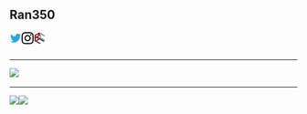 ## Ran350

<a href="https://twitter.com/hoshina350">
  <img align="left" width="21px" src="image/twitter.svg" />
</a>
<a href="https://www.instagram.com/ran350_3d/">
  <img align="left" width="21px" src="image/instagram.svg" />
</a>
<a href="http://www.rcc.ritsumei.ac.jp/">
  <img align="left" width="21px" src="image/rcc.svg" />
</a>

<br />
<br />

---

<div>
  <img width=800 src="https://github-profile-trophy.vercel.app/?username=Ran350&column=6"/>
</div>

---

<div>
  <img height="170" align="left" src="https://github-readme-stats.vercel.app/api?username=Ran350&count_private=true&include_all_commits=true" />
  <img src="https://github-readme-stats.vercel.app/api/top-langs/?username=Ran350&layout=compact" />
</div>
